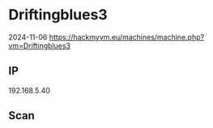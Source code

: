 # Driftingblues3

2024-11-06 https://hackmyvm.eu/machines/machine.php?vm=Driftingblues3

## IP

192.168.5.40

## Scan
